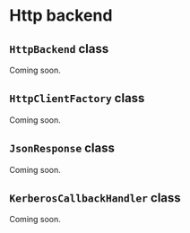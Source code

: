 # Http backend
## `HttpBackend` class
Coming soon.

## `HttpClientFactory` class
Coming soon.

## `JsonResponse` class
Coming soon.

## `KerberosCallbackHandler` class
Coming soon.

